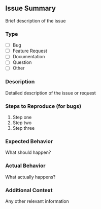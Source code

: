 ## Issue Summary
Brief description of the issue

### Type
- [ ] Bug
- [ ] Feature Request
- [ ] Documentation
- [ ] Question
- [ ] Other

### Description
Detailed description of the issue or request

### Steps to Reproduce (for bugs)
1. Step one
2. Step two
3. Step three

### Expected Behavior
What should happen?

### Actual Behavior
What actually happens?

### Additional Context
Any other relevant information